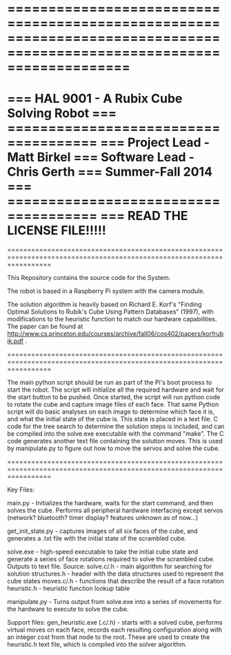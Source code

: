=======================================================================================================================
=======================================================================================================================
===                                     HAL 9001 - A Rubix Cube Solving Robot
===                                     =====================================
===                                          Project Lead - Matt Birkel
===                                         Software Lead - Chris Gerth
===                                              Summer-Fall 2014
===                                     =====================================
===                                           READ THE LICENSE FILE!!!!!            
=======================================================================================================================
=======================================================================================================================

This Repository contains the source code for the System.

The robot is based in a Raspberry Pi system with the camera module.

The solution algorithm is heavily based on Richard E. Korf's  "Finding Optimal Solutions to Rubik's Cube Using Pattern 
Databases" (1997), with modifications to the heuristic function to match our hardware capabilities. The paper can be 
found at http://www.cs.princeton.edu/courses/archive/fall06/cos402/papers/korfrubik.pdf  .

=======================================================================================================================

The main python script should be run as part of the Pi's boot process to start the robot.
The script will initialize all the required hardware and wait for the start button to be pushed.
Once started, the script will run python code to rotate the cube and capture image files of each face.
That same Python script will do basic analyses on each image to determine which face it is, and what the initial
state of the cube is. This state is placed in a text file.
C code for the tree search to determine the solution steps is included, and can be compiled into the solve.exe 
executable with the command "make".
The C code generates another text file containing the solution moves. This is used by manipulate.py to figure out 
how to move the servos and solve the cube.

=======================================================================================================================

Key Files:

main.py - Initializes the hardware, waits for the start command, and then solves the cube. Performs all peripheral
    hardware interfacing except servos (network? bluetooth? timer display? features unknown as of now...)

get_init_state.py - captures images of all six faces of the cube, and generates a .txt file with the initial state
    of the scrambled cube.

solve.exe - high-speed executable to take the initial cube state and generate a series of face rotations required to
    solve the scrambled cube. Outputs to text file.
    Source: solve.c/.h - main algorithm for searching for solution
            structures.h - header with the data structures used to represent the cube states
            moves.c/.h - functions that describe the result of a face rotation
            heuristic.h - heuristic function lookup table
            
manipulate.py - Turns output from solve.exe into a series of movements for the hardware to execute to solve the cube.

Support files:
gen_heuristic.exe (.c/.h) - starts with a solved cube, performs virtual moves on each face, records each resulting
    configuration along with an integer cost from that node to the root. These are used to create the heuristic.h text
    file, which is compiled into the solver algorithm.